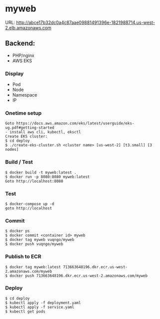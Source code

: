 myweb
=====

URL: http://abce17b32dc0a4c87aae09881491396e-1821988714.us-west-2.elb.amazonaws.com

## Backend:
- PHP/nginx
- AWS EKS

### Display
- Pod
- Node
- Namespace
- IP

### Onetime setup
```
Goto https://docs.aws.amazon.com/eks/latest/userguide/eks-ug.pdf#getting-started
- install aws cli, kubectl, eksctl
Create EKS cluster:
$ cd deploy
$ ./create-eks-cluster.sh <cluster name> [us-west-2] [t3.small] [3 nodes]

```

### Build / Test
```
$ docker build -t myweb:latest .
$ docker run -p 8080:8080 myweb:latest
Goto http://localhost:8080
```

### Test 
```
$ docker-compose up -d 
goto http://localhost
```

### Commit
```
$ docker ps
$ docker commit <container id> myweb
$ docker tag myweb vuqngo/myweb
$ docker push vuqngo/myweb
```

### Publish to ECR
```
$ docker tag myweb:latest 713663648196.dkr.ecr.us-west-2.amazonaws.com/myweb
$ docker push 713663648196.dkr.ecr.us-west-2.amazonaws.com/myweb
```

### Deploy
```
$ cd deploy
$ kubectl apply -f deployment.yaml
$ kubectl apply -f service.yaml
$ kubectl get pods
```
